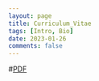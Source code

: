 ```yaml
---
layout: page
title: Curriculum_Vitae
tags: [Intro, Bio]
date: 2023-01-26
comments: false
---
```


#<a href="https://ryanhchung.github.io/CV_Heechul_Chung.pdf" target="_blank">PDF</a>
<object data="{{ [https://ryanhchung.github.io/CV_Heechul_Chung.pdf] }}" width="1000" height="1000" type='application/pdf'/>
